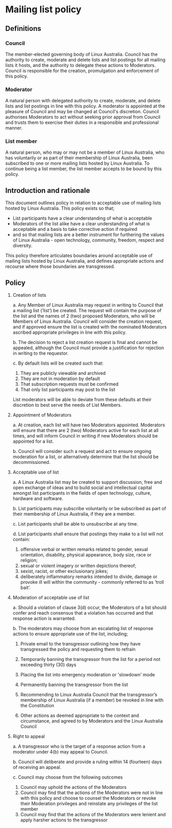 # Mailing list policy
## Definitions
### Council
The member-elected governing body of Linux Australia. Council has the authority to create, moderate and delete lists and list postings for all mailing lists it hosts, and the authority to delegate these actions to Moderators. Council is responsible for the creation, promulgation and enforcement of this policy.

### Moderator
A natural person with delegated authority to create, moderate, and delete lists and list postings in line with this policy. A moderator is appointed at the pleasure of Council and may be changed at Council's discretion. Council authorises Moderators to act without seeking prior approval from Council and trusts them to exercise their duties in a responsible and professional manner.


### List member
A natural person, who may or may not be a member of Linux Australia, who has voluntarily or as part of their membership of Linux Australia, been subscribed to one or more mailing lists hosted by Linux Australia. To continue being a list member, the list member accepts to be bound by this policy.

## Introduction and rationale
This document outlines policy in relation to acceptable use of mailing lists hosted by Linux Australia. This policy exists so that;

* List participants have a clear understanding of what is acceptable
* Moderators of the list alike have a clear understanding of what is acceptable and a basis to take corrective action if required
* and so that mailing lists are a better instrument for furthering the values of Linux Australia - open technology, community, freedom, respect and diversity.

This policy therefore articulates boundaries around acceptable use of mailing lists hosted by Linux Australia, and defines appropriate actions and recourse where those boundaries are transgressed.

## Policy

1. Creation of lists

   a. Any Member of Linux Australia may request in writing to Council that a mailing list (‘list’) be created. The request will contain the purpose of the list and the names of 2 (two) proposed Moderators, who will be Members of Linux Australia. Council will consider the creation request, and if approved ensure the list is created with the nominated Moderators ascribed appropriate privileges in line with this policy.

   b. The decision to reject a list creation request is final and cannot be appealed, although the Council must provide a justification for rejection in writing to the requestor.

   c. By default lists will be created such that:
      1. They are publicly viewable and archived
      2. They are not in moderation by default
      3. That subscription requests must be confirmed
      4. That only list participants may post to the list

   List moderators will be able to deviate from these defaults at their discretion to best serve the needs of List Members.

2. Appointment of Moderators

   a. At creation, each list will have two Moderators appointed. Moderators will ensure that there are 2 (two) Moderators active for each list at all times, and will inform Council in writing if new Moderators should be appointed for a list.

   b. Council will consider such a request and act to ensure ongoing moderation for a list, or alternatively determine that the list should be decommissioned.

3. Acceptable use of list

   a. A Linux Australia list may be created to support discussion, free and open exchange of ideas and to build social and intellectual capital amongst list participants in the fields of open technology, culture, hardware and software.

   b. List participants may subscribe voluntarily or be subscribed as part of their membership of Linux Australia, if they are a member.

   c. List participants shall be able to unsubscribe at any time.

   d. List participants shall ensure that postings they make to a list will not contain:

      1. offensive verbal or written remarks related to gender, sexual orientation, disability, physical appearance, body size, race or religion;
      2. sexual or violent imagery or written depictions thereof;
      3. sexist, racist, or other exclusionary jokes;
      4. deliberately inflammatory remarks intended to divide, damage or provoke ill will within the community - commonly referred to as ‘troll bait’.

4. Moderation of acceptable use of list

   a. Should a violation of clause 3(d) occur, the Moderators of a list should confer and reach consensus that a violation has occurred and that response action is warranted.

   b. The moderators may choose from an escalating list of response actions to ensure appropriate use of the list, including;

      1. Private email to the transgressor outlining how they have transgressed the policy and requesting them to refrain

      2. Temporarily banning the transgressor from the list for a period not exceeding thirty (30) days

      3. Placing the list into emergency moderation or 'slowdown' mode

      4. Permanently banning the transgressor from the list

      5. Recommending to Linux Australia Council that the transgressor’s membership of Linux Australia (if a member) be revoked in line with the Constitution

      6. Other actions as deemed appropriate to the context and circumstance, and agreed to by Moderators and the Linux Australia Council

5. Right to appeal

   a. A transgressor who is the target of a response action from a moderator under 4(b) may appeal to Council.

   b. Council will deliberate and provide a ruling within 14 (fourteen) days of receiving an appeal.

   c. Council may choose from the following outcomes

      1. Council may uphold the actions of the Moderators
      2. Council may find that the actions of the Moderators were not in line with this policy and choose to counsel the Moderators or revoke their Moderation privileges and reinstate any privileges of the list member
      3. Council may find that the actions of the Moderators were lenient and apply harsher actions to the transgressor

